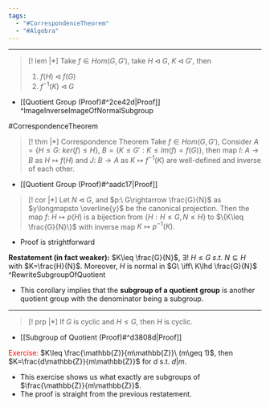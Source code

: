 ```yaml
---
tags:
  - "#CorrespondenceTheorem"
  - "#Algebra"
---
```

---

>[! lem |*] 
>Take $f\in Hom(G,G')$, take $H\lhd G$, $K\lhd G'$, then
>1. $f(H)\lhd f(G)$ 
>2. $f^{-1}(K)\lhd G$
- [[Quotient Group (Proof)#^2ce42d|Proof]] ^ImageInverseImageOfNormalSubgroup

#CorrespondenceTheorem 
>[! thm |*] Correspondence Theorem
>Take $f\in Hom(G,G')$, Consider $A=\{H\leq G:\ ker(f)\leq H\}$, $B=\{K\leq G': K\leq Im(f)=f(G)\}$, then map $I:\ A\rightarrow B$ as $H\longmapsto f(H)$ and $J:\ B\rightarrow A$ as $K\longmapsto f^{-1}(K)$ are well-defined and inverse of each other.
- [[Quotient Group (Proof)#^aadc17|Proof]]

>[! cor |*]
>Let $N\lhd G$, and $p:\ G\rightarrow \frac{G}{N}$ as $y\longmapsto \overline{y}$ be the canonical projection. Then the map $f:\ H\longmapsto p(H)$ is a bijection from ${} \{H:H\leq G, N\leq H\}$ to $\{K\leq \frac{G}{N}\}$ with inverse map $K\longmapsto p^{-1}(K)$.   
- Proof is strightforward

**Restatement (in fact weaker):** $K\leq \frac{G}{N}$, $\exists !\ H\leq G\ s.t.\ N\subseteq H$ with $K=\frac{H}{N}$. Moreover, $H$ is normal in $G\ \iff\ K\lhd \frac{G}{N}$ ^RewriteSubgroupOfQuotient
- This corollary implies that the **subgroup of a quotient group** is another quotient group with the denominator being a subgroup.

---

>[! prp |*]
>If $G$ is cyclic and $H\leq G$, then $H$ is cyclic.
- [[Subgroup of Quotient (Proof)#^d3808d|Proof]] 

<font color="#ff0000">Exercise:</font> $K\leq \frac{\mathbb{Z}}{m\mathbb{Z}}\ (m\geq 1)$, then $K=\frac{d\mathbb{Z}}{m\mathbb{Z}}$ for $d$ s.t. $d\bigr | m$. 
- This exercise shows us what exactly are subgroups of $\frac{\mathbb{Z}}{m\mathbb{Z}}$.
- The proof is straight from the previous restatement.






